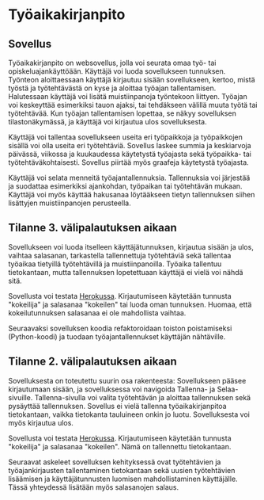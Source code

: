 # Työaikakirjanpito

## Sovellus

Työaikakirjanpito on websovellus, jolla voi seurata omaa työ- tai opiskeluajankäyttöään. Käyttäjä voi luoda sovellukseen tunnuksen. Työnteon aloittaessaan käyttäjä kirjautuu sisään sovellukseen, kertoo, mistä työstä ja työtehtävästä on kyse ja aloittaa työajan tallentamisen. Halutessaan käyttäjä voi lisätä muistiinpanoja työntekoon liittyen. Työajan voi keskeyttää esimerkiksi tauon ajaksi, tai tehdäkseen välillä muuta työtä tai työtehtävää. Kun työajan tallentamisen lopettaa, se näkyy sovelluksen tilastonäkymässä, ja käyttäjä voi kirjautua ulos sovelluksesta.

Käyttäjä voi tallentaa sovellukseen useita eri työpaikkoja ja työpaikkojen sisällä voi olla useita eri työtehtäviä. Sovellus laskee summia ja keskiarvoja päivässä, viikossa ja kuukaudessa käytetystä työajasta sekä työpaikka- tai työtehtäväkohtaisesti. Sovellus piirtää myös graafeja käytetystä työajasta.

Käyttäjä voi selata menneitä työajantallennuksia. Tallennuksia voi järjestää ja suodattaa esimerkiksi ajankohdan, työpaikan tai työtehtävän mukaan. Käyttäjä voi myös käyttää hakusanaa löytääkseen tietyn tallennuksen siihen lisättyjen muistiinpanojen perusteella.

## Tilanne 3. välipalautuksen aikaan

Sovellukseen voi luoda itselleen käyttäjätunnuksen, kirjautua sisään ja ulos, vaihtaa salasanan, tarkastella tallennettuja työtehtäviä sekä tallentaa työaikaa tietyillä työtehtävillä ja muistiinpanoilla. Työaika tallentuu tietokantaan, mutta tallennuksen lopetettuaan käyttäjä ei vielä voi nähdä sitä.

Sovellusta voi testata [Herokussa](https://tsoha-tyoaikakirjanpito.herokuapp.com). Kirjautumiseen käytetään tunnusta "kokeilija" ja salasanaa "kokeilen" tai luoda oman tunnuksen. Huomaa, että kokeilutunnuksen salasanaa ei ole mahdollista vaihtaa.

Seuraavaksi sovelluksen koodia refaktoroidaan toiston poistamiseksi (Python-koodi) ja tuodaan työajantallennukset käyttäjän nähtäville.

## Tilanne 2. välipalautuksen aikaan

Sovelluksesta on toteutettu suurin osa rakenteesta: Sovellukseen pääsee kirjautumaan sisään, ja sovelluksessa voi navigoida Tallenna- ja Selaa-sivuille. Tallenna-sivulla voi valita työtehtävän ja aloittaa tallennuksen sekä pysäyttää tallennuksen. Sovellus ei vielä tallenna työaikakirjanpitoa tietokantaan, vaikka tietokanta tauluineen onkin jo luotu. Sovelluksesta voi myös kirjautua ulos.

Sovellusta voi testata [Herokussa](https://tsoha-tyoaikakirjanpito.herokuapp.com). Kirjautumiseen käytetään tunnusta "kokeilija" ja salasanaa "kokeilen". Nämä on tallennettu tietokantaan.

Seuraavat askeleet sovelluksen kehityksessä ovat työtehtävien ja työajankirjausten tallentaminen tietokantaan sekä uusien työtehtävien lisäämisen ja käyttäjätunnusten luomisen mahdollistaminen käyttäjälle. Tässä yhteydessä lisätään myös salasanojen salaus.
